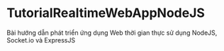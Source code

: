 # TutorialRealtimeWebAppNodeJS
Bài hướng dẫn phát triển ứng dụng Web thời gian thực sử dụng NodeJS, Socket.io và ExpressJS
